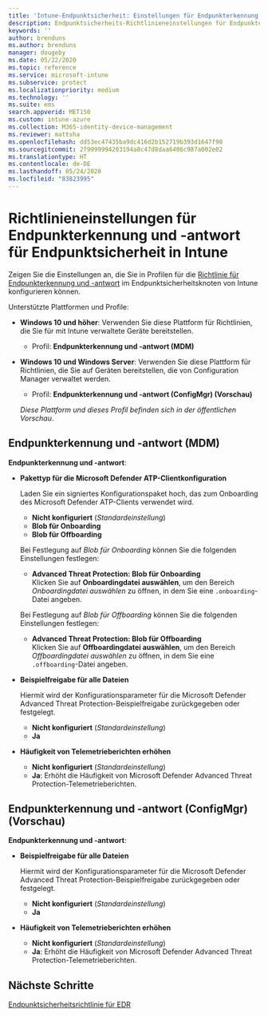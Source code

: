 ```yaml
---
title: 'Intune-Endpunktsicherheit: Einstellungen für Endpunkterkennung und -antwort | Microsoft-Dokumentation'
description: Endpunktsicherheits-Richtlinieneinstellungen für Endpunkterkennung und -antwort in Microsoft Intune
keywords: ''
author: brenduns
ms.author: brenduns
manager: dougeby
ms.date: 05/22/2020
ms.topic: reference
ms.service: microsoft-intune
ms.subservice: protect
ms.localizationpriority: medium
ms.technology: ''
ms.suite: ems
search.appverid: MET150
ms.custom: intune-azure
ms.collection: M365-identity-device-management
ms.reviewer: mattsha
ms.openlocfilehash: dd53ec47435ba9dc416d2b152719b393d1647f90
ms.sourcegitcommit: 2f9999994203194a8c47d8daa6406c987a002e02
ms.translationtype: HT
ms.contentlocale: de-DE
ms.lasthandoff: 05/24/2020
ms.locfileid: "83823995"
---
```

# <a name="endpoint-detection-and-response-policy-settings-for-endpoint-security-in-intune"></a>Richtlinieneinstellungen für Endpunkterkennung und -antwort für Endpunktsicherheit in Intune

Zeigen Sie die Einstellungen an, die Sie in Profilen für die [Richtlinie für Endpunkterkennung und -antwort](../protect/endpoint-security-edr-policy.md) im Endpunktsicherheitsknoten von Intune konfigurieren können.

Unterstützte Plattformen und Profile:

- **Windows 10 und höher**: Verwenden Sie diese Plattform für Richtlinien, die Sie für mit Intune verwaltete Geräte bereitstellen.
  - Profil: **Endpunkterkennung und -antwort (MDM)**

- **Windows 10 und Windows Server**: Verwenden Sie diese Plattform für Richtlinien, die Sie auf Geräten bereitstellen, die von Configuration Manager verwaltet werden.
  - Profil: **Endpunkterkennung und -antwort (ConfigMgr) (Vorschau)**
  
  *Diese Plattform und dieses Profil befinden sich in der öffentlichen Vorschau*.

## <a name="endpoint-detection-and-response-mdm"></a>Endpunkterkennung und -antwort (MDM)

**Endpunkterkennung und -antwort**:

- **Pakettyp für die Microsoft Defender ATP-Clientkonfiguration**

  Laden Sie ein signiertes Konfigurationspaket hoch, das zum Onboarding des Microsoft Defender ATP-Clients verwendet wird.

  - **Nicht konfiguriert** (*Standardeinstellung*)
  - **Blob für Onboarding**  
  - **Blob für Offboarding**  

  Bei Festlegung auf *Blob für Onboarding* können Sie die folgenden Einstellungen festlegen:

  - **Advanced Threat Protection: Blob für Onboarding**  
    Klicken Sie auf **Onboardingdatei auswählen**, um den Bereich *Onboardingdatei auswählen* zu öffnen, in dem Sie eine `.onboarding`-Datei angeben.

  Bei Festlegung auf *Blob für Offboarding* können Sie die folgenden Einstellungen festlegen:
  
  - **Advanced Threat Protection: Blob für Offboarding**  
     Klicken Sie auf **Offboardingdatei auswählen**, um den Bereich *Offboardingdatei auswählen* zu öffnen, in dem Sie eine `.offboarding`-Datei angeben.

- **Beispielfreigabe für alle Dateien**  

  Hiermit wird der Konfigurationsparameter für die Microsoft Defender Advanced Threat Protection-Beispielfreigabe zurückgegeben oder festgelegt.  
  - **Nicht konfiguriert** (*Standardeinstellung*)
  - **Ja**

- **Häufigkeit von Telemetrieberichten erhöhen**

  - **Nicht konfiguriert** (*Standardeinstellung*)
  - **Ja**: Erhöht die Häufigkeit von Microsoft Defender Advanced Threat Protection-Telemetrieberichten.

## <a name="endpoint-detection-and-response-configmgr-preview"></a>Endpunkterkennung und -antwort (ConfigMgr) (Vorschau)

**Endpunkterkennung und -antwort**:

- **Beispielfreigabe für alle Dateien**  

  Hiermit wird der Konfigurationsparameter für die Microsoft Defender Advanced Threat Protection-Beispielfreigabe zurückgegeben oder festgelegt.  
  - **Nicht konfiguriert** (*Standardeinstellung*)
  - **Ja**

- **Häufigkeit von Telemetrieberichten erhöhen**

  - **Nicht konfiguriert** (*Standardeinstellung*)
  - **Ja**: Erhöht die Häufigkeit von Microsoft Defender Advanced Threat Protection-Telemetrieberichten.

## <a name="next-steps"></a>Nächste Schritte

[Endpunktsicherheitsrichtlinie für EDR](../protect/endpoint-security-edr-policy.md)
